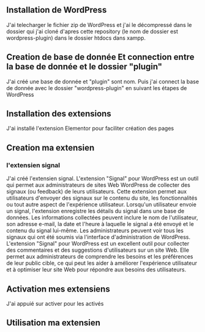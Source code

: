 ## Installation de WordPress
J'ai telecharger le fichier zip de WordPress et j'ai le décompressé dans le dossier qui j'ai cloné d'apres cette repository (le nom de dossier est wordpress-plugin) dans le dossier htdocs dans xampp.
## Creation de base de donnée Et connection entre la base de donnée et le dossier "plugin"
J'ai créé une base de donnée et "plugin" sont nom. Puis j'ai connect la base de donnée avec le dossier "wordpress-plugin" en suivant les étapes de WordPress
## Installation des extensions
J'ai installé l'extension Elementor pour faciliter création des pages
## Creation ma extensien
### l'extensien signal 
J'ai créé l'extensien signal. L'extension "Signal" pour WordPress est un outil qui permet aux administrateurs de sites Web WordPress de collecter des signaux (ou feedback) de leurs utilisateurs. Cette extension permet aux utilisateurs d'envoyer des signaux sur le contenu du site, les fonctionnalités ou tout autre aspect de l'expérience utilisateur. Lorsqu'un utilisateur envoie un signal, l'extension enregistre les détails du signal dans une base de données. Les informations collectées peuvent inclure le nom de l'utilisateur, son adresse e-mail, la date et l'heure à laquelle le signal a été envoyé et le contenu du signal lui-même. Les administrateurs peuvent voir tous les signaux qui ont été soumis via l'interface d'administration de WordPress. L'extension "Signal" pour WordPress est un excellent outil pour collecter des commentaires et des suggestions d'utilisateurs sur un site Web. Elle permet aux administrateurs de comprendre les besoins et les préférences de leur public cible, ce qui peut les aider à améliorer l'expérience utilisateur et à optimiser leur site Web pour répondre aux besoins des utilisateurs.
## Activation mes extensiens
J'ai appuié sur activer pour les activés
## Utilisation ma extensien
